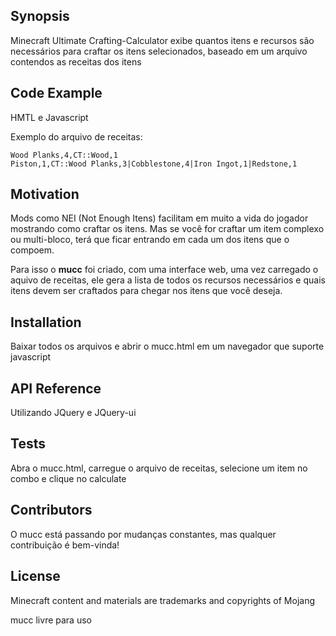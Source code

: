 ## Synopsis

Minecraft Ultimate Crafting-Calculator exibe quantos itens e recursos são necessários para craftar os itens selecionados, baseado em um arquivo contendos as receitas dos itens

## Code Example

HMTL e Javascript

Exemplo do arquivo de receitas:

```
Wood Planks,4,CT::Wood,1
Piston,1,CT::Wood Planks,3|Cobblestone,4|Iron Ingot,1|Redstone,1
```

## Motivation

Mods como NEI (Not Enough Itens) facilitam em muito a vida do jogador mostrando como craftar os itens. Mas se você for craftar um item complexo ou multi-bloco, terá que ficar entrando em cada um dos itens que o compoem.

Para isso o **mucc** foi criado, com uma interface web, uma vez carregado o aquivo de receitas, ele gera a lista de todos os recursos necessários e quais itens devem ser craftados para chegar nos itens que você deseja.

## Installation

Baixar todos os arquivos e abrir o mucc.html em um navegador que suporte javascript

## API Reference

Utilizando JQuery e JQuery-ui

## Tests

Abra o mucc.html, carregue o arquivo de receitas, selecione um item no combo e clique no calculate

## Contributors

O mucc está passando por mudanças constantes, mas qualquer contribuição é bem-vinda!

## License

Minecraft content and materials are trademarks and copyrights of Mojang

mucc livre para uso
